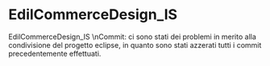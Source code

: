 # EdilCommerceDesign_IS
EdilCommerceDesign_IS
\nCommit: ci sono stati dei problemi in merito alla condivisione del progetto eclipse, in quanto sono stati azzerati tutti i commit precedentemente effettuati.
